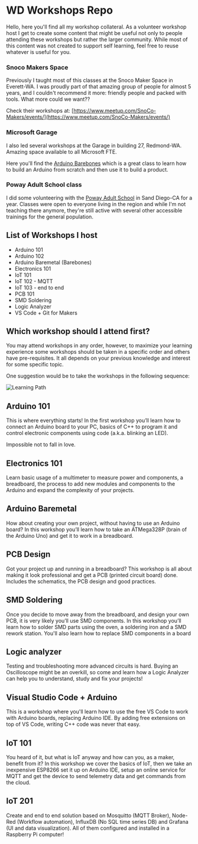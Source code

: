 # WD Workshops Repo

Hello, here you'll find all my workshop collateral. As a volunteer workshop host I get to create some content that might be useful not only to people attending these workshops but rather the larger community. While most of this content was not created to support self learning, feel free to reuse whatever is useful for you.

### Snoco Makers Space

Previously I taught most of this classes at the Snoco Maker Space in Everett-WA. I was proudly part of that amazing group of people for almost 5 years, and I couldn't recommend it more: friendly people and packed with tools. What more could we want??

Check their workshops at: [https://www.meetup.com/SnoCo-Makers/events/](https://www.meetup.com/SnoCo-Makers/events/)

### Microsoft Garage

I also led several workshops at the Garage in building 27, Redmond-WA. Amazing space available to all Microsoft FTE.

Here you'll find the [Arduino Barebones](Arduino%20Barebones/readme.md) which is a great class to learn how to build an Arduino from scratch and then use it to build a product. 

### Poway Adult School class

I did some volunteering with the [Poway Adult School](https://www.powayusd.com/en-US/Departments/CareerTechnicalAdultEd/PAS/Home) in Sand Diego-CA for a year. Classes were open to everyone living in the region and while I'm not teaching there anymore, they're still active with several other accessible trainings for the general population.

## List of Workshops I host

- Arduino 101
- Arduino 102
- Arduino Baremetal (Barebones)
- Electronics 101
- IoT 101
- IoT 102 - MQTT
- IoT 103 - end to end
- PCB 101
- SMD Soldering
- Logic Analyzer
- VS Code + Git for Makers

## Which workshop should I attend first?

You may attend workshops in any order, however, to maximize your learning experience some workshops should be taken in a specific order and others have pre-requisites. It all depends on your previous knowledge and interest for some specific topic.

One suggestion would be to take the workshops in the following sequence:

 ![Learning Path](Images/path.png)

## Arduino 101

This is where everything starts! In the first workshop you’ll learn how to connect an Arduino board to your PC, basics of C++ to program it and control electronic components using code (a.k.a. blinking an LED).

Impossible not to fall in love.

## Electronics 101

Learn basic usage of a multimeter to measure power and components, a breadboard, the process to add new modules and components to the Arduino and expand the complexity of your projects.

## Arduino Baremetal

How about creating your own project, without having to use an Arduino board? In this workshop you’ll learn how to take an ATMega328P (brain of the Arduino Uno) and get it to work in a breadboard.

## PCB Design

Got your project up and running in a breadboard? This workshop is all about making it look professional and get a PCB (printed circuit board) done. Includes the schematics, the PCB design and good practices.

## SMD Soldering

Once you decide to move away from the breadboard, and design your own PCB, it is very likely you’ll use SMD components. In this workshop you’ll learn how to solder SMD parts using the oven, a soldering iron and a SMD rework station. You'll also learn how to replace SMD components in a board

## Logic analyzer

Testing and troubleshooting more advanced circuits is hard. Buying an Oscilloscope might be an overkill, so come and learn how a Logic Analyzer can help you to understand, study and fix your projects!

## Visual Studio Code + Arduino

This is a workshop where you'll learn how to use the free VS Code to work with Arduino boards, replacing Arduino IDE. By adding free extensions on top of VS Code, writing C++ code was never that easy.

## IoT 101

You heard of it, but what is IoT anyway and how can you, as a maker, benefit from it? In this workshop we cover the basics of IoT, then we take an inexpensive ESP8266 set it up on Arduino IDE, setup an online service for MQTT and get the device to send telemetry data and get commands from the cloud.

## IoT 201

Create and end to end solution based on Mosquitto (MQTT Broker), Node-Red (Workflow automation), InfluxDB (No SQL time series DB) and Grafana (UI and data visualization). All of them configured and installed in a Raspberry Pi computer!

